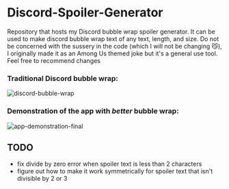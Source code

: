 # Discord-Spoiler-Generator
Repository that hosts my Discord bubble wrap spoiler generator. It can be used to make discord bubble wrap text of any text, length, and size. Do not be concerned with the sussery in the code (which I will not be changing 😼), I originally made it as an Among Us themed joke but it's a general use tool.
Feel free to recommend changes

### Traditional Discord bubble wrap:
![discord-bubble-wrap](https://user-images.githubusercontent.com/54943415/174416819-2ca41bf2-96b9-4836-a63e-327fcd97b6ef.gif)

### Demonstration of the app with *better* bubble wrap:
![app-demonstration-final](https://user-images.githubusercontent.com/54943415/174416827-a910ed46-a4aa-420c-9975-478244ec9ff5.gif)

## TODO
* fix divide by zero error when spoiler text is less than 2 characters
* figure out how to make it work symmetrically for spoiler text that isn't divisible by 2 or 3
